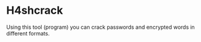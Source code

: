 # H4shcrack
Using this tool (program) you can crack passwords and encrypted words in different formats.
